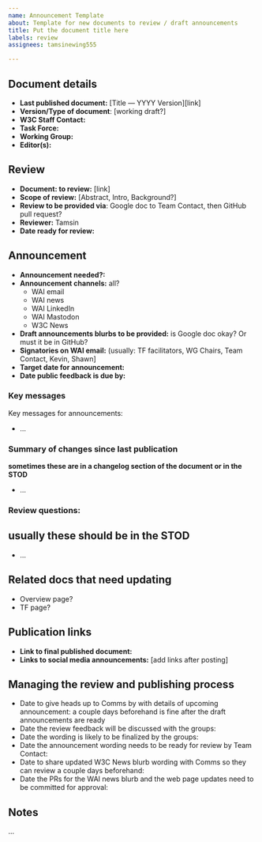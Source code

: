```yaml
---
name: Announcement Template
about: Template for new documents to review / draft announcements
title: Put the document title here
labels: review
assignees: tamsinewing555

---
```


## Document details

- **Last published document:** [Title — YYYY Version][link]
- **Version/Type of document**: [working draft?]
- **W3C Staff Contact:** 
- **Task Force:** 
- **Working Group:** 
- **Editor(s):** 

## Review

- **Document: to review:** [link]
- **Scope of review:** [Abstract, Intro, Background?]
- **Review to be provided via**: Google doc to Team Contact, then GitHub pull request?
- **Reviewer:** Tamsin
- **Date ready for review:** 

## Announcement

- **Announcement needed?:** 
- **Announcement channels:** all?
  - WAI email
  - WAI news
  - WAI LinkedIn
  - WAI Mastodon
  - W3C News
- **Draft announcements blurbs to be provided:**  is Google doc okay? Or must it be in GitHub?
- **Signatories on WAI email:** (usually: TF facilitators, WG Chairs, Team Contact, Kevin, Shawn]
- **Target date for announcement:**  
- **Date public feedback is due by:** 

### Key messages

Key messages for announcements:
- ...

### Summary of changes since last publication
**sometimes these are in a changelog section of the document or in the STOD**
- ...

### Review questions:
**usually these should be in the STOD**
- 
- ...

## Related docs that need updating

- Overview page?
- TF page?

## Publication links

- **Link to final published document:**
- **Links to social media announcements:** [add links after posting]

## Managing the review and publishing process

- Date to give heads up to Comms by with details of upcoming announcement: a couple days beforehand is fine after the draft announcements are ready
- Date the review feedback will be discussed with the groups:
- Date the wording is likely to be finalized by the groups:
- Date the announcement wording needs to be ready for review by Team Contact:
- Date to share updated W3C News blurb wording with Comms so they can review a couple days beforehand:
- Date the PRs for the WAI news blurb and the web page updates need to be committed for approval: 

## Notes
...
